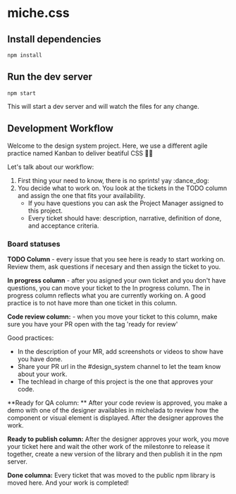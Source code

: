 # miche.css

## Install dependencies
```
npm install
```

## Run the dev server
```
npm start
```

This will start a dev server and will watch the files for any change.

## Development Workflow  
Welcome to the design system project. Here, we use a different agile practice named Kanban to deliver beatiful CSS 👩‍💻

Let's talk about our workflow:
1. First thing your need to know, there is no sprints! yay :dance_dog:
2. You decide what to work on. You look at the tickets in the TODO column and assign the one that fits your availability.
   - If you have questions you can ask the Project Manager assigned to this project. 
   - Every ticket should have: description, narrative, definition of done, and acceptance criteria.

### Board statuses

**TODO Column** - every issue that you see here is ready to start working on. Review them, ask questions if necesary and then assign the ticket to you.

**In progress column** - after you asigned your own ticket and you don't have questions, you can move your ticket to the In progress column. The in progress column reflects what you are currently working on. A good practice is to not have more than one ticket in this column.

**Code review column:** - when you move your ticket to this column, make sure you have your PR open with the tag 'ready for review'

Good practices:
- In the description of your MR, add screenshots or videos to show have you have done. 
- Share your PR url in the #design_system channel to let the team know about your work. 
- The techlead in charge of this project is the one that approves your code. 

**Ready for QA column: ** After your code review is approved, you make a demo with one of the designer availables in michelada to review how the component or visual element is displayed. After the designer approves the work.

**Ready to publish column:** After the designer approves your work, you move your ticket here and wait the other work of the milestonre to release it together, create a new version of the library and then publish it in the npm server. 

**Done columna:** Every ticket that was moved to the public npm library is moved here. And your work is completed! 
